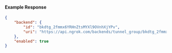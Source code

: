 <!-- Code generated for API Clients. DO NOT EDIT. -->

#### Example Response

```json
{
	"backend": {
		"id": "bkdtg_2fmmx6YRHnZtsMYXl9OVnhXjYPv",
		"uri": "https://api.ngrok.com/backends/tunnel_group/bkdtg_2fmmx6YRHnZtsMYXl9OVnhXjYPv"
	},
	"enabled": true
}
```
